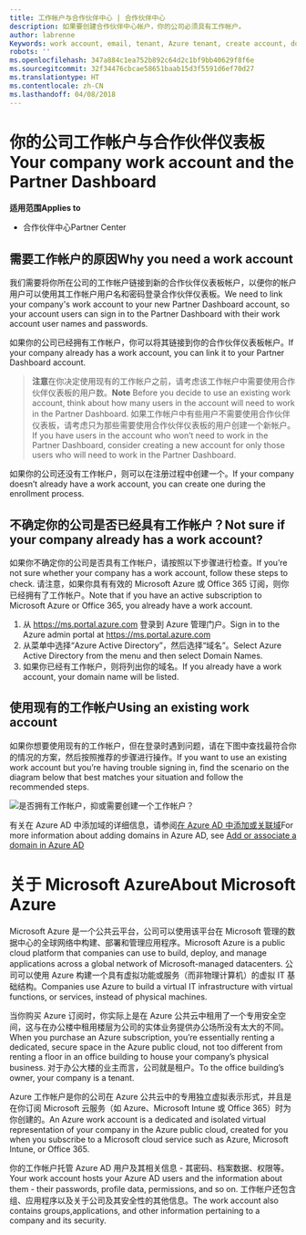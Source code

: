 ```yaml
---
title: 工作帐户与合作伙伴中心 | 合作伙伴中心
description: 如果要创建合作伙伴中心帐户，你的公司必须具有工作帐户。
author: labrenne
Keywords: work account, email, tenant, Azure tenant, create account, domain name
robots: ''
ms.openlocfilehash: 347a884c1ea752b892c64d2c1bf9bb40629f8f6e
ms.sourcegitcommit: 32f34476cbcae58651baab15d3f5591d6ef70d27
ms.translationtype: HT
ms.contentlocale: zh-CN
ms.lasthandoff: 04/08/2018
---
```

# <a name="your-company-work-account-and-the-partner-dashboard"></a><span data-ttu-id="e54fe-103">你的公司工作帐户与合作伙伴仪表板</span><span class="sxs-lookup"><span data-stu-id="e54fe-103">Your company work account and the Partner Dashboard</span></span>  

**<span data-ttu-id="e54fe-104">适用范围</span><span class="sxs-lookup"><span data-stu-id="e54fe-104">Applies to</span></span>**

-  <span data-ttu-id="e54fe-105">合作伙伴中心</span><span class="sxs-lookup"><span data-stu-id="e54fe-105">Partner Center</span></span>

## <a name="why-you-need-a-work-account"></a><span data-ttu-id="e54fe-106">需要工作帐户的原因</span><span class="sxs-lookup"><span data-stu-id="e54fe-106">Why you need a work account</span></span>

<span data-ttu-id="e54fe-107">我们需要将你所在公司的工作帐户链接到新的合作伙伴仪表板帐户，以便你的帐户用户可以使用其工作帐户用户名和密码登录合作伙伴仪表板。</span><span class="sxs-lookup"><span data-stu-id="e54fe-107">We need to link your company's work account to your new Partner Dashboard account, so your account users can sign in to the Partner Dashboard with their work account user names and passwords.</span></span>

<span data-ttu-id="e54fe-108">如果你的公司已经拥有工作帐户，你可以将其链接到你的合作伙伴仪表板帐户。</span><span class="sxs-lookup"><span data-stu-id="e54fe-108">If your company already has a work account, you can link it to your Partner Dashboard account.</span></span> 

><span data-ttu-id="e54fe-109">**注意**在你决定使用现有的工作帐户之前，请考虑该工作帐户中需要使用合作伙伴仪表板的用户数。</span><span class="sxs-lookup"><span data-stu-id="e54fe-109">**Note** Before you decide to use an existing work account, think about how many users in the account will need to work in the Partner Dashboard.</span></span> <span data-ttu-id="e54fe-110">如果工作帐户中有些用户不需要使用合作伙伴仪表板，请考虑只为那些需要使用合作伙伴仪表板的用户创建一个新帐户。</span><span class="sxs-lookup"><span data-stu-id="e54fe-110">If you have users in the account who won’t need to work in the Partner Dashboard, consider creating a new account for only those users who will need to work in the Partner Dashboard.</span></span>

<span data-ttu-id="e54fe-111">如果你的公司还没有工作帐户，则可以在注册过程中创建一个。</span><span class="sxs-lookup"><span data-stu-id="e54fe-111">If your company doesn’t already have a work account, you can create one during the enrollment process.</span></span> 

## <a name="not-sure-if-your-company-already-has-a-work-account"></a><span data-ttu-id="e54fe-112">不确定你的公司是否已经具有工作帐户？</span><span class="sxs-lookup"><span data-stu-id="e54fe-112">Not sure if your company already has a work account?</span></span>

<span data-ttu-id="e54fe-113">如果你不确定你的公司是否具有工作帐户，请按照以下步骤进行检查。</span><span class="sxs-lookup"><span data-stu-id="e54fe-113">If you’re not sure whether your company has a work account, follow these steps to check.</span></span> <span data-ttu-id="e54fe-114">请注意，如果你具有有效的 Microsoft Azure 或 Office 365 订阅，则你已经拥有了工作帐户。</span><span class="sxs-lookup"><span data-stu-id="e54fe-114">Note that if you have an active subscription to Microsoft Azure or Office 365, you already have a work account.</span></span>
1.  <span data-ttu-id="e54fe-115">从 https://ms.portal.azure.com 登录到 Azure 管理门户。</span><span class="sxs-lookup"><span data-stu-id="e54fe-115">Sign in to the Azure admin portal at https://ms.portal.azure.com</span></span>
2.  <span data-ttu-id="e54fe-116">从菜单中选择“Azure Active Directory”，然后选择“域名”。</span><span class="sxs-lookup"><span data-stu-id="e54fe-116">Select Azure Active Directory from the menu and then select Domain Names.</span></span>
3.  <span data-ttu-id="e54fe-117">如果你已经有工作帐户，则将列出你的域名。</span><span class="sxs-lookup"><span data-stu-id="e54fe-117">If you already have a work account, your domain name will be listed.</span></span>

## <a name="using-an-existing-work-account"></a><span data-ttu-id="e54fe-118">使用现有的工作帐户</span><span class="sxs-lookup"><span data-stu-id="e54fe-118">Using an existing work account</span></span>

<span data-ttu-id="e54fe-119">如果你想要使用现有的工作帐户，但在登录时遇到问题，请在下图中查找最符合你的情况的方案，然后按照推荐的步骤进行操作。</span><span class="sxs-lookup"><span data-stu-id="e54fe-119">If you want to use an existing work account but you’re having trouble signing in, find the scenario on the diagram below that best matches your situation and follow the recommended steps.</span></span> 

![是否拥有工作帐户，抑或需要创建一个工作帐户？](images/onboardingAADFlow.png)

<span data-ttu-id="e54fe-121">有关在 Azure AD 中添加域的详细信息，请参阅[在 Azure AD 中添加或关联域](https://docs.microsoft.com/azure/active-directory/active-directory-add-domain)</span><span class="sxs-lookup"><span data-stu-id="e54fe-121">For more information about adding domains in Azure AD, see [Add or associate a domain in Azure AD](https://docs.microsoft.com/azure/active-directory/active-directory-add-domain)</span></span>

# <a name="about-microsoft-azure"></a><span data-ttu-id="e54fe-122">关于 Microsoft Azure</span><span class="sxs-lookup"><span data-stu-id="e54fe-122">About Microsoft Azure</span></span>

<span data-ttu-id="e54fe-123">Microsoft Azure 是一个公共云平台，公司可以使用该平台在 Microsoft 管理的数据中心的全球网络中构建、部署和管理应用程序。</span><span class="sxs-lookup"><span data-stu-id="e54fe-123">Microsoft Azure is a public cloud platform that companies can use to build, deploy, and manage applications across a global network of Microsoft-managed datacenters.</span></span> <span data-ttu-id="e54fe-124">公司可以使用 Azure 构建一个具有虚拟功能或服务（而非物理计算机）的虚拟 IT 基础结构。</span><span class="sxs-lookup"><span data-stu-id="e54fe-124">Companies use Azure to build a virtual IT infrastructure with virtual functions, or services, instead of physical machines.</span></span> 

<span data-ttu-id="e54fe-125">当你购买 Azure 订阅时，你实际上是在 Azure 公共云中租用了一个专用安全空间，这与在办公楼中租用楼层为公司的实体业务提供办公场所没有太大的不同。</span><span class="sxs-lookup"><span data-stu-id="e54fe-125">When you purchase an Azure subscription, you’re essentially renting a dedicated, secure space in the Azure public cloud, not too different from renting a floor in an office building to house your company’s physical business.</span></span> <span data-ttu-id="e54fe-126">对于办公大楼的业主而言，公司就是租户。</span><span class="sxs-lookup"><span data-stu-id="e54fe-126">To the office building’s owner, your company is a tenant.</span></span> 

<span data-ttu-id="e54fe-127">Azure 工作帐户是你的公司在 Azure 公共云中的专用独立虚拟表示形式，并且是在你订阅 Microsoft 云服务（如 Azure、Microsoft Intune 或 Office 365）时为你创建的。</span><span class="sxs-lookup"><span data-stu-id="e54fe-127">An Azure work account is a dedicated and isolated virtual representation of your company in the Azure public cloud, created for you when you subscribe to a Microsoft cloud service such as Azure, Microsoft Intune, or Office 365.</span></span> 

<span data-ttu-id="e54fe-128">你的工作帐户托管 Azure AD 用户及其相关信息 - 其密码、档案数据、权限等。</span><span class="sxs-lookup"><span data-stu-id="e54fe-128">Your work account hosts your Azure AD users and the information about them - their passwords, profile data, permissions, and so on.</span></span> <span data-ttu-id="e54fe-129">工作帐户还包含组、应用程序以及关于公司及其安全性的其他信息。</span><span class="sxs-lookup"><span data-stu-id="e54fe-129">The work account also contains groups,applications, and other information pertaining to a company and its security.</span></span> 
